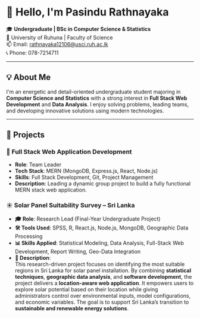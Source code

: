 # 👋 Hello, I'm Pasindu Rathnayaka

🎓 **Undergraduate | BSc in Computer Science & Statistics**  
📍 University of Ruhuna | Faculty of Science  
📫 Email: rathnayaka12106@usci.ruh.ac.lk  
📞 Phone: 078-7214711  

---

## 💡 About Me

I'm an energetic and detail-oriented undergraduate student majoring in **Computer Science and Statistics** with a strong interest in **Full Stack Web Development** and  **Data Analysis**. I enjoy solving problems, leading teams, and developing innovative solutions using modern technologies.

---

## 🚀 Projects

### 🔧 Full Stack Web Application Development
- **Role**: Team Leader  
- **Tech Stack**: MERN (MongoDB, Express.js, React, Node.js)  
- **Skills**: Full Stack Development, Git, Project Management  
- **Description**: Leading a dynamic group project to build a fully functional MERN stack web application.


### ☀️ Solar Panel Suitability Survey – Sri Lanka

- **🎓 Role**: Research Lead (Final-Year Undergraduate Project)  
- **🛠 Tools Used**: SPSS, R, React.js, Node.js, MongoDB, Geographic Data Processing  
- **📊 Skills Applied**: Statistical Modeling, Data Analysis, Full-Stack Web Development, Report Writing, Geo-Data Integration  
- **📌 Description**:  
  This research-driven project focuses on identifying the most suitable regions in Sri Lanka for solar panel installation. By combining **statistical techniques**, **geographic data analysis**, and **software development**, the project delivers a **location-aware web application**. It empowers users to explore solar potential based on their location while giving administrators control over environmental inputs, model configurations, and economic variables. The goal is to support Sri Lanka’s transition to **sustainable and renewable energy solutions**.


